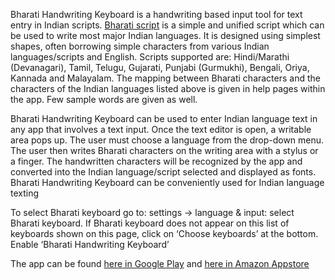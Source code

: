 Bharati Handwriting Keyboard is a handwriting based input tool for text entry in Indian scripts. <a href="www.bharatiscript.com">Bharati script</a> is a simple and unified script which can be used to write most major Indian languages. It is designed using simplest shapes, often borrowing simple characters from various Indian languages/scripts and English. Scripts supported are: Hindi/Marathi (Devanagari), Tamil, Telugu, Gujarati, Punjabi (Gurmukhi), Bengali, Oriya, Kannada and Malayalam. The mapping between Bharati characters and the characters of the Indian languages listed above is given in help pages within the app. Few sample words are given as well.

Bharati Handwriting Keyboard can be used to enter Indian language text in any app that involves a text input. Once the text editor is open, a writable area pops up. The user must choose a language from the drop-down menu. The user then writes Bharati characters on the writing area with a stylus or a finger. The handwritten characters will be recognized by the app and converted into the Indian language/script selected and displayed as fonts. Bharati Handwriting Keyboard can be conveniently used for Indian language texting

To select Bharati keyboard go to: settings -> language & input: select Bharati keyboard. If Bharati keyboard does not appear on this list of keyboards shown on this page, click on ‘Choose keyboards’ at the bottom. Enable ‘Bharati Handwriting Keyboard’

The app can be found <a href="https://play.google.com/store/apps/details?id=com.iitm.bharatikeyboard">here in Google Play</a> and <a href="https://www.amazon.com/Bharati-Script-Handwriting-Keyboard/dp/B01MQNPKWQ/">here in Amazon Appstore</a>
